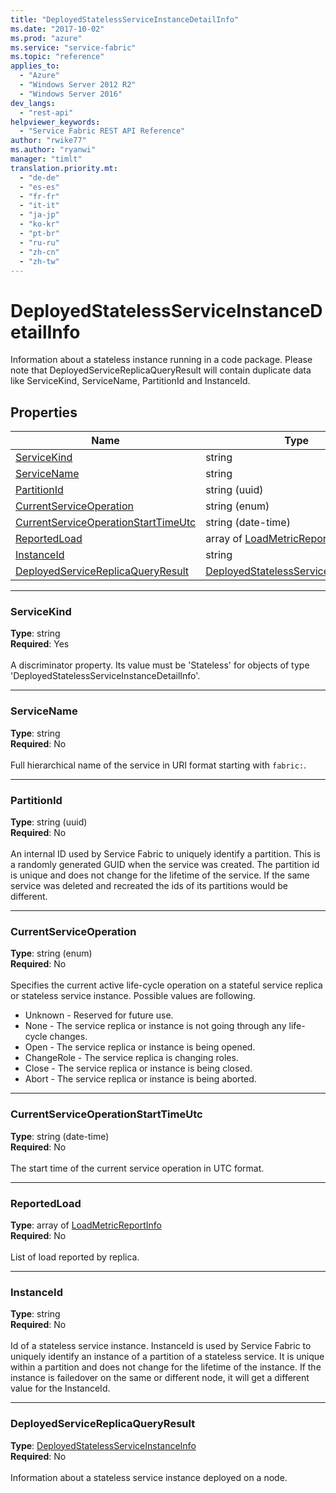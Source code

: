 ```yaml
---
title: "DeployedStatelessServiceInstanceDetailInfo"
ms.date: "2017-10-02"
ms.prod: "azure"
ms.service: "service-fabric"
ms.topic: "reference"
applies_to: 
  - "Azure"
  - "Windows Server 2012 R2"
  - "Windows Server 2016"
dev_langs: 
  - "rest-api"
helpviewer_keywords: 
  - "Service Fabric REST API Reference"
author: "rwike77"
ms.author: "ryanwi"
manager: "timlt"
translation.priority.mt: 
  - "de-de"
  - "es-es"
  - "fr-fr"
  - "it-it"
  - "ja-jp"
  - "ko-kr"
  - "pt-br"
  - "ru-ru"
  - "zh-cn"
  - "zh-tw"
---
```

# DeployedStatelessServiceInstanceDetailInfo

Information about a stateless instance running in a code package. Please note that DeployedServiceReplicaQueryResult will contain duplicate data like ServiceKind, ServiceName, PartitionId and InstanceId.

## Properties
| Name | Type | Required |
| --- | --- | --- |
| [ServiceKind](#servicekind) | string | Yes |
| [ServiceName](#servicename) | string | No |
| [PartitionId](#partitionid) | string (uuid) | No |
| [CurrentServiceOperation](#currentserviceoperation) | string (enum) | No |
| [CurrentServiceOperationStartTimeUtc](#currentserviceoperationstarttimeutc) | string (date-time) | No |
| [ReportedLoad](#reportedload) | array of [LoadMetricReportInfo](sfclient-v60-model-loadmetricreportinfo.md) | No |
| [InstanceId](#instanceid) | string | No |
| [DeployedServiceReplicaQueryResult](#deployedservicereplicaqueryresult) | [DeployedStatelessServiceInstanceInfo](sfclient-v60-model-deployedstatelessserviceinstanceinfo.md) | No |

____
### ServiceKind
__Type__: string <br/>
__Required__: Yes <br/>
<br/>
A discriminator property. Its value must be 'Stateless' for objects of type 'DeployedStatelessServiceInstanceDetailInfo'.

____
### ServiceName
__Type__: string <br/>
__Required__: No<br/>
<br/>
Full hierarchical name of the service in URI format starting with `fabric:`.

____
### PartitionId
__Type__: string (uuid) <br/>
__Required__: No<br/>
<br/>
An internal ID used by Service Fabric to uniquely identify a partition. This is a randomly generated GUID when the service was created. The partition id is unique and does not change for the lifetime of the service. If the same service was deleted and recreated the ids of its partitions would be different.

____
### CurrentServiceOperation
__Type__: string (enum) <br/>
__Required__: No<br/>
<br/>
Specifies the current active life-cycle operation on a stateful service replica or stateless service instance. Possible values are following.
  - Unknown - Reserved for future use.
  - None - The service replica or instance is not going through any life-cycle changes.
  - Open - The service replica or instance is being opened.
  - ChangeRole - The service replica is changing roles.
  - Close - The service replica or instance is being closed.
  - Abort - The service replica or instance is being aborted.


____
### CurrentServiceOperationStartTimeUtc
__Type__: string (date-time) <br/>
__Required__: No<br/>
<br/>
The start time of the current service operation in UTC format.

____
### ReportedLoad
__Type__: array of [LoadMetricReportInfo](sfclient-v60-model-loadmetricreportinfo.md) <br/>
__Required__: No<br/>
<br/>
List of load reported by replica.

____
### InstanceId
__Type__: string <br/>
__Required__: No<br/>
<br/>
Id of a stateless service instance. InstanceId is used by Service Fabric to uniquely identify an instance of a partition of a stateless service. It is unique within a partition and does not change for the lifetime of the instance. If the instance is failedover on the same or different node, it will get a different value for the InstanceId.

____
### DeployedServiceReplicaQueryResult
__Type__: [DeployedStatelessServiceInstanceInfo](sfclient-v60-model-deployedstatelessserviceinstanceinfo.md) <br/>
__Required__: No<br/>
<br/>
Information about a stateless service instance deployed on a node.
